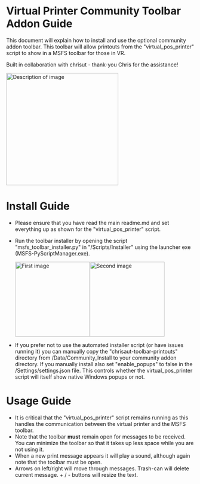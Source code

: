 # Virtual Printer Community Toolbar Addon Guide

This document will explain how to install and use the optional community addon toolbar.  This toolbar will allow printouts from the "virtual_pos_printer" script to show in a MSFS toolbar for those in VR. 

Built in collaboration with chrisut - thank-you Chris for the assistance!

  <img src="https://github.com/user-attachments/assets/ab4973c7-11b2-48b4-bd11-053128d64856" alt="Description of image" width="300">

# Install Guide
- Please ensure that you have read the main readme.md and set everything up as shown for the "virtual_pos_printer" script.
- Run the toolbar installer by opening the script "msfs_toolbar_installer.py" in "/Scripts/Installer" using the launcher exe (MSFS-PyScriptManager.exe).
  
    <div style="display: flex;">
        <img src="https://github.com/user-attachments/assets/8001a4b0-e311-43d1-bec0-61f15ac1f147" alt="First image" width="200">
        <img src="https://github.com/user-attachments/assets/a877b0f6-c327-4b72-9f5f-8646a062b50e" alt="Second image" width="200">
    </div>

- If you prefer not to use the automated installer script (or have issues running it) you can manually copy the "chrisaut-toolbar-printouts" directory from /Data/Community_Install to your community addon directory.  If you manually install also set "enable_popups" to false in the /Settings/settings.json file.  This controls whether the virtual_pos_printer script will itself show native Windows popups or not.

# Usage Guide
- It is critical that the "virtual_pos_printer" script remains running as this handles the communication between the virtual printer and the MSFS toolbar.
- Note that the toolbar **must** remain open for messages to be received.  You can minimize the toolbar so that it takes up less space while you are not using it.
- When a new print message appears it will play a sound, although again note that the toolbar must be open.
- Arrows on left/right will move through messages.  Trash-can will delete current message. + / - buttons will resize the text.

